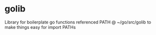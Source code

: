 # golib

Library for boilerplate go functions referenced PATH @ ~/go/src/golib to make things easy for import PATHs
